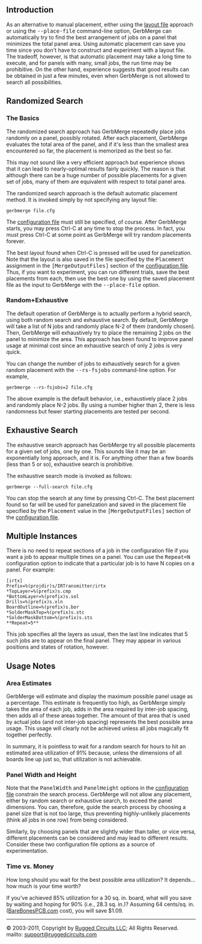 <a name="Introduction"></a>
## Introduction

As an alternative to manual placement, either using the [layout file](layoutfile.md) approach or using the <tt>--place-file</tt> command-line option, GerbMerge can automatically try to find the best arrangement of jobs on a panel that minimizes the total panel area. Using automatic placement can save you time since you don't have to construct and experiment with a layout file. The tradeoff, however, is that automatic placement may take a long time to execute, and for panels with many, small jobs, the run time may be prohibitive. On the other hand, experience suggests that good results can be obtained in just a few minutes, even when GerbMerge is not allowed to search all possibilities.

<a name="Random"></a>
## Randomized Search

### The Basics

The randomized search approach has GerbMerge repeatedly place jobs randomly on a panel, possibly rotated. After each placement, GerbMerge evaluates the total area of the panel, and if it's less than the smallest area encountered so far, the placement is memorized as the best so far.

This may not sound like a very efficient approach but experience shows that it can lead to nearly-optimal results fairly quickly. The reason is that although there can be a huge number of possible placements for a given set of jobs, many of them are equivalent with respect to total panel area.

The randomized search approach is the default automatic placement method. It is invoked simply by not specifying any layout file:

    gerbmerge file.cfg

The [configuration file](cfgfile.md) must still be specified, of course. After GerbMerge starts, you may press Ctrl-C at any time to stop the process. In fact, you must press Ctrl-C at some point as GerbMerge will try random placements forever.

The best layout found when Ctrl-C is pressed will be used for panelization. Note that the layout is also saved in the file specified by the <tt>Placement</tt> assignment in the <tt>[MergeOutputFiles]</tt> section of the [configuration file](cfgfile.md). Thus, if you want to experiment, you can run different trials, save the best placements from each, then use the best one by using the saved placement file as the input to GerbMerge with the <tt>--place-file</tt> option.

### Random+Exhaustive

The default operation of GerbMerge is to actually perform a hybrid search, using both random search and exhaustive search. By default, GerbMerge will take a list of N jobs and randomly place N-2 of them (randomly chosen). Then, GerbMerge will exhaustively try to place the remaining 2 jobs on the panel to minimize the area. This approach has been found to improve panel usage at minimal cost since an exhaustive search of only 2 jobs is very quick.

You can change the number of jobs to exhaustively search for a given random placement with the <tt>--rs-fsjobs</tt> command-line option. For example,

    gerbmerge --rs-fsjobs=2 file.cfg

The above example is the default behavior, i.e., exhaustively place 2 jobs and randomly place N-2 jobs. By using a number higher than 2, there is less randomness but fewer starting placements are tested per second.

<a name="Exhaustive"></a>
## Exhaustive Search

The exhaustive search approach has GerbMerge try all possible placements for a given set of jobs, one by one. This sounds like it may be an exponentially long approach, and it is. For anything other than a few boards (less than 5 or so), exhaustive search is prohibitive.

The exhaustive search mode is invoked as follows:

    gerbmerge --full-search file.cfg

You can stop the search at any time by pressing Ctrl-C. The best placement found so far will be used for panelization and saved in the placement file specified by the <tt>Placement</tt> value in the <tt>[MergeOutputFiles]</tt> section of the [configuration file](cfgfile.md).

<a name="Repeats"></a>
## Multiple Instances

There is no need to repeat sections of a job in the configuration file if you want a job to appear multiple times on a panel. You can use the <tt>Repeat=N</tt> configuration option to indicate that a particular job is to have N copies on a panel. For example:

    [irtx]
    Prefix=%(projdir)s/IRTransmitter/irtx
    *TopLayer=%(prefix)s.cmp
    *BottomLayer=%(prefix)s.sol
    Drills=%(prefix)s.xln
    BoardOutline=%(prefix)s.bor
    *SolderMaskTop=%(prefix)s.stc
    *SolderMaskBottom=%(prefix)s.sts
    **Repeat=5**

This job specifies all the layers as usual, then the last line indicates that 5 such jobs are to appear on the final panel. They may appear in various positions and states of rotation, however.

<a name="Usage"></a>
## Usage Notes

### Area Estimates

GerbMerge will estimate and display the maximum possible panel usage as a percentage. This estimate is frequently too high, as GerbMerge simply takes the area of each job, adds in the area required by inter-job spacing, then adds all of these areas together. The amount of that area that is used by actual jobs (and not inter-job spacing) represents the best possible area usage. This usage will clearly not be achieved unless all jobs magically fit together perfectly.

In summary, it is pointless to wait for a random search for hours to hit an estimated area utilization of 91% because, unless the dimensions of all boards line up just so, that utilization is not achievable.

### Panel Width and Height

Note that the <tt>PanelWidth</tt> and <tt>PanelHeight</tt> options in the [configuration file](cfgfile.md) constrain the search process. GerbMerge will not allow any placement, either by random search or exhaustive search, to exceed the panel dimensions. You can, therefore, guide the search process by choosing a panel size that is not too large, thus preventing highly-unlikely placements (think all jobs in one row) from being considered.

Similarly, by choosing panels that are slightly wider than taller, or vice versa, different placements can be considered and may lead to different results. Consider these two configuration file options as a source of experimentation.

### Time vs. Money

How long should you wait for the best possible area utilization? It depends... how much is your time worth?

If you've achieved 85% utilization for a 30 sq. in. board, what will you save by waiting and hoping for 90% (i.e., 28.3 sq. in.)? Assuming 64 cents/sq. in. ([BareBonesPCB.com](http://www.barebonespcb.com) cost), you will save $1.09.

* * *

© 2003-2011, Copyright by [Rugged Circuits LLC](http://ruggedcircuits.com); All Rights Reserved. mailto: [support@ruggedcircuits.com](mailto:support@ruggedcircuits.com?subject=GerbMerge)
